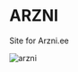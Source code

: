# ARZNI
Site for Arzni.ee

![arzni](https://github.com/Che1enger/ARZNI/assets/128822478/87f00ebf-b0ea-48ff-9279-7f87ae9c53a4)
